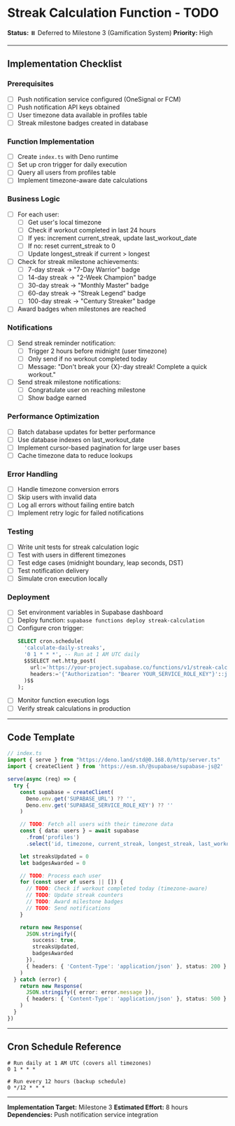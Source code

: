 # Streak Calculation Function - TODO

**Status:** ⏸️ Deferred to Milestone 3 (Gamification System)
**Priority:** High

---

## Implementation Checklist

### Prerequisites
- [ ] Push notification service configured (OneSignal or FCM)
- [ ] Push notification API keys obtained
- [ ] User timezone data available in profiles table
- [ ] Streak milestone badges created in database

### Function Implementation
- [ ] Create `index.ts` with Deno runtime
- [ ] Set up cron trigger for daily execution
- [ ] Query all users from profiles table
- [ ] Implement timezone-aware date calculations

### Business Logic
- [ ] For each user:
  - [ ] Get user's local timezone
  - [ ] Check if workout completed in last 24 hours
  - [ ] If yes: increment current_streak, update last_workout_date
  - [ ] If no: reset current_streak to 0
  - [ ] Update longest_streak if current > longest
- [ ] Check for streak milestone achievements:
  - [ ] 7-day streak → "7-Day Warrior" badge
  - [ ] 14-day streak → "2-Week Champion" badge
  - [ ] 30-day streak → "Monthly Master" badge
  - [ ] 60-day streak → "Streak Legend" badge
  - [ ] 100-day streak → "Century Streaker" badge
- [ ] Award badges when milestones are reached

### Notifications
- [ ] Send streak reminder notification:
  - [ ] Trigger 2 hours before midnight (user timezone)
  - [ ] Only send if no workout completed today
  - [ ] Message: "Don't break your {X}-day streak! Complete a quick workout."
- [ ] Send streak milestone notifications:
  - [ ] Congratulate user on reaching milestone
  - [ ] Show badge earned

### Performance Optimization
- [ ] Batch database updates for better performance
- [ ] Use database indexes on last_workout_date
- [ ] Implement cursor-based pagination for large user bases
- [ ] Cache timezone data to reduce lookups

### Error Handling
- [ ] Handle timezone conversion errors
- [ ] Skip users with invalid data
- [ ] Log all errors without failing entire batch
- [ ] Implement retry logic for failed notifications

### Testing
- [ ] Write unit tests for streak calculation logic
- [ ] Test with users in different timezones
- [ ] Test edge cases (midnight boundary, leap seconds, DST)
- [ ] Test notification delivery
- [ ] Simulate cron execution locally

### Deployment
- [ ] Set environment variables in Supabase dashboard
- [ ] Deploy function: `supabase functions deploy streak-calculation`
- [ ] Configure cron trigger:
  ```sql
  SELECT cron.schedule(
    'calculate-daily-streaks',
    '0 1 * * *', -- Run at 1 AM UTC daily
    $$SELECT net.http_post(
      url:='https://your-project.supabase.co/functions/v1/streak-calculation',
      headers:='{"Authorization": "Bearer YOUR_SERVICE_ROLE_KEY"}'::jsonb
    )$$
  );
  ```
- [ ] Monitor function execution logs
- [ ] Verify streak calculations in production

---

## Code Template

```typescript
// index.ts
import { serve } from "https://deno.land/std@0.168.0/http/server.ts"
import { createClient } from 'https://esm.sh/@supabase/supabase-js@2'

serve(async (req) => {
  try {
    const supabase = createClient(
      Deno.env.get('SUPABASE_URL') ?? '',
      Deno.env.get('SUPABASE_SERVICE_ROLE_KEY') ?? ''
    )

    // TODO: Fetch all users with their timezone data
    const { data: users } = await supabase
      .from('profiles')
      .select('id, timezone, current_streak, longest_streak, last_workout_date')

    let streaksUpdated = 0
    let badgesAwarded = 0

    // TODO: Process each user
    for (const user of users || []) {
      // TODO: Check if workout completed today (timezone-aware)
      // TODO: Update streak counters
      // TODO: Award milestone badges
      // TODO: Send notifications
    }

    return new Response(
      JSON.stringify({
        success: true,
        streaksUpdated,
        badgesAwarded
      }),
      { headers: { 'Content-Type': 'application/json' }, status: 200 }
    )
  } catch (error) {
    return new Response(
      JSON.stringify({ error: error.message }),
      { headers: { 'Content-Type': 'application/json' }, status: 500 }
    )
  }
})
```

---

## Cron Schedule Reference

```
# Run daily at 1 AM UTC (covers all timezones)
0 1 * * *

# Run every 12 hours (backup schedule)
0 */12 * * *
```

---

**Implementation Target:** Milestone 3
**Estimated Effort:** 8 hours
**Dependencies:** Push notification service integration
